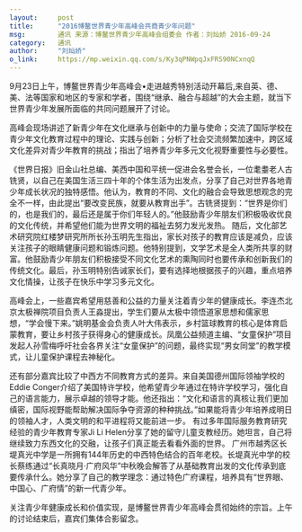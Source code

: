 ```yaml
---
layout:     post
title:      "2016博鳌世界青少年高峰会共商青少年问题"
msg:		通讯 来源：博鳌世界青少年高峰会组委会 作者：刘灿娇 2016-09-24
category:	通讯
author:     "刘灿娇"
o_link:		https://mp.weixin.qq.com/s/Ky3qPNWpqJxFRS90NCxnqQ
---
```



9月23日上午，博鳌世界青少年高峰会•走进越秀特别活动开幕后,来自英、德、美、法等国家和地区的专家和学者，围绕“继承、融合与超越”的大会主题，就当下世界青少年发展所面临的共同问题展开了讨论。

高峰会现场讲述了新青少年在文化继承与创新中的力量与使命；交流了国际学校在青少年文化教育过程中的理论、实践与创新；分析了社会交流频繁加速中，跨区域文化差异对青少年教育的挑战；指出了培养青少年多元文化视野重要性与必要性。

《世界日报》旧金山社总编、美西中国和平统一促进会名誉会长，一位耄耋老人古铣贤，以自己在美国生活三四十年的个体生活为出发点，分享了自己对世界各地青少年成长状况的独特感悟。他认为，教育的不同、文化的融合会导致思想观念的完全不一样，由此提出“要改变民族，就要从教育出手”。古铣贤提到：“世界是你们的，也是我们的，最后还是属于你们年轻人的。”他鼓励青少年朋友们积极吸收优良的文化传统，并希望他们能为世界文明的福祉去努力发光发热。
随后，文化部艺术研究院红楼梦研究所所长孙玉明先生指出，家长对孩子的教育应该是减负，应该关注孩子的眼睛健康问题和锻炼问题。他特别提到，文学艺术是全人类所共享的财富。他鼓励青少年朋友们积极接受不同文化艺术的熏陶同时也要传承和创新我们的传统文化。最后，孙玉明特别告诫家长们，要有选择地根据孩子的兴趣，重点培养文化情操，让孩子在快乐中学习多元文化。

高峰会上，一些嘉宾希望用慈善和公益的力量关注着青少年的健康成长。李连杰北京太极禅院项目负责人王淼提出，学生们要从太极中领悟道家思想和儒家思想，“学会慢下来。”姚明基金会负责人叶大伟表示，乡村篮球教育的核心是体育启蒙教育，要让乡村孩子获得身心的健康成长。凤凰公益频道主编、“女童保护”项目发起人孙雪梅呼吁社会各界关注“女童保护”的问题，最终实现“男女同堂”的教学模式，让儿童保护课程去神秘化。

还有部分嘉宾比较了中西方不同教育方式的差异。来自美国德州国际领袖学校的Eddie Conger介绍了美国特许学校，他希望青少年通过在特许学校学习，强化自己的语言能力，展示卓越的领导才能。他还指出：“文化和语言的真核让我们更加缜密，国际视野能帮助解决国际争夺资源的种种挑战。”如果能将青少年培养成明日的领袖人才，人类文明的和平进程将又能前进一步。
有过多年国际服务教育研究经验的青少年教育专家Ji Li Helen分享了她的留守儿童支教经历。她坦言，自己将继续致力东西文化的交融，让孩子们真正能去看看外面的世界。
广州市越秀区长堤真光中学是一所拥有144年历史的中西特色结合的百年老校。长堤真光中学的校长蔡练通过“长真晓月·广府风华”中秋晚会解答了从基础教育出发的文化传承到底要传承什么。她分享了自己的教学理念：通过特色广府课程，培养具有“世界眼、中国心、广府情”的新一代青少年。

关注青少年健康成长和价值实现，是博鳌世界青少年高峰会贯彻始终的宗旨。上午的讨论结束后，嘉宾们集体合影留念。